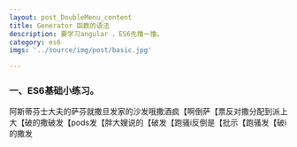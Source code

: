 ```yaml
---
layout: post_DoubleMenu_content
title: Generator 函数的语法
description: 要学习angular ，ES6先撸一撸。
category: es6
imgs: '../source/img/post/basic.jpg'

---
```

### 一、ES6基础小练习。

阿斯蒂芬士大夫的萨芬就撒旦发家的沙发哦撒酒疯【啊倒萨【票反对撒分配到派上大【破的撒破发【pods发【胖大嫂说的【破发【跑骚i反倒是【批示【跑骚发【破i的撒发






